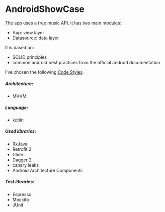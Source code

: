 # AndroidShowCase

The app uses a free music API. It has two main modules:

- App: view layer
- Datasource: data layer

It is based on:

- SOLID principles
- common android best practices from the official android documentation

I've chosen the following [Code Styles](https://github.com/square/java-code-styles/).

##### Architecture:

- MVVM

##### Language:

- kotlin

##### Used libraries:

- RxJava
- Retrofit 2
- Glide
- Dagger 2
- canary leaks
- Android Architecture Components

##### Test libraries:

- Espresso
- Mockito
- JUnit


